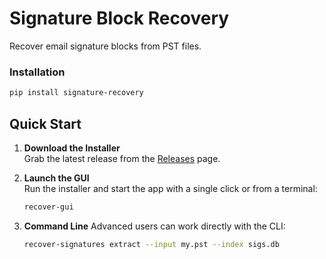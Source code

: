 # Signature Block Recovery

Recover email signature blocks from PST files.

### Installation
```bash
pip install signature-recovery
```

## Quick Start

1. **Download the Installer**  
   Grab the latest release from the [Releases](https://github.com/epic-serendipity/Signature-Block-Recovery/releases) page.

2. **Launch the GUI**  
   Run the installer and start the app with a single click or from a terminal:
   ```bash
   recover-gui
   ```

3. **Command Line**
   Advanced users can work directly with the CLI:
   ```bash
   recover-signatures extract --input my.pst --index sigs.db
   ```
